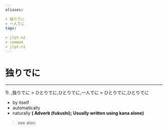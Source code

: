 ```yaml
---
aliases:
    
- 独りでに
- 一人でに
tags:
    
- jlpt-n2
- common
- jlpt-n1
---
```


# 独りでに
---
1).
,独りでに > ひとりでに,ひとりでに,一人でに > ひとりでに,ひとりでに

- by itself
- automatically
- naturally
**( Adverb (fukushi); Usually written using kana alone)**
> see also: 
            